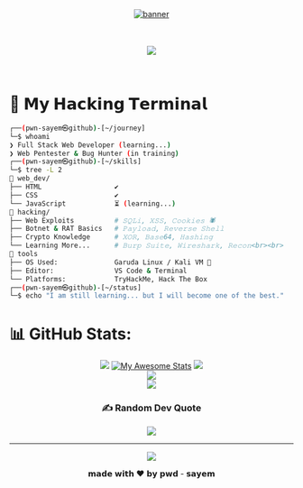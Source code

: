   <!--  Profile Banner start  -->

<div align="center">
  <a href="https://your-portfolio-site.com" target="_blank">
    <img src="./assets/gifbanner.gif" alt="banner" />
  </a>
</div>
<br><br>
<!-- <div align="center">
  <a href="https://your-portfolio-site.com" target="_blank">
    <img src="https://github.com/pwnsayem/pwnsayem/blob/main/assets/hay%20I%E2%80%99m%20sayem%20%20Q-A1H%20%20.gif?raw=true" alt="Banner">
  </a>
</div>
<br><br> -->

<!--  Profile Banner End  -->
  <!--  animited fonts stert  -->
 <p align="center">
  <img src="https://readme-typing-svg.herokuapp.com?font=Fira+Code&size=50&duration=3000&pause=1000&color=00FF00&center=true&vCenter=true&width=1200&lines=⚡️+I'm+a+Full+Stack+Web+Developer+⚡️;⚡️+I'm+a+Web+Pentester+⚡️;⚡️+I'm+a+Bug+Hunter+⚡️;⚡️+I'm+still+learning...+⚡️" />
</p>
<br>
   <!--  animited fonts end  -->

# 👾 𝗠𝘆 𝗛𝗮𝗰𝗸𝗶𝗻𝗴 𝗧𝗲𝗿𝗺𝗶𝗻𝗮𝗹

```bash
┌──(𝚙𝚠𝚗-𝚜𝚊𝚢𝚎𝚖㉿𝚐𝚒𝚝𝚑𝚞𝚋)-[~/𝚓𝚘𝚞𝚛𝚗𝚎𝚢]
└─$ 𝚠𝚑𝚘𝚊𝚖𝚒
❯ 𝙵𝚞𝚕𝚕 𝚂𝚝𝚊𝚌𝚔 𝚆𝚎𝚋 𝙳𝚎𝚟𝚎𝚕𝚘𝚙𝚎𝚛 (𝚕𝚎𝚊𝚛𝚗𝚒𝚗𝚐...)
❯ 𝚆𝚎𝚋 𝙿𝚎𝚗𝚝𝚎𝚜𝚝𝚎𝚛 & 𝙱𝚞𝚐 𝙷𝚞𝚗𝚝𝚎𝚛 (𝚒𝚗 𝚝𝚛𝚊𝚒𝚗𝚒𝚗𝚐)
┌──(𝚙𝚠𝚗-𝚜𝚊𝚢𝚎𝚖㉿𝚐𝚒𝚝𝚑𝚞𝚋)-[~/𝚜𝚔𝚒𝚕𝚕𝚜]
└─$ 𝚝𝚛𝚎𝚎 -𝙻 2
📁 𝚠𝚎𝚋_𝚍𝚎𝚟/
├── 𝙷𝚃𝙼𝙻                  ✔️
├── 𝙲𝚂𝚂                   ✔️
└── 𝙹𝚊𝚟𝚊𝚂𝚌𝚛𝚒𝚙𝚝            ⏳ (𝚕𝚎𝚊𝚛𝚗𝚒𝚗𝚐...)
📁 𝚑𝚊𝚌𝚔𝚒𝚗𝚐/
├── 𝚆𝚎𝚋 𝙴𝚡𝚙𝚕𝚘𝚒𝚝𝚜          # 𝚂𝚀𝙻𝚒, 𝚇𝚂𝚂, 𝙲𝚘𝚘𝚔𝚒𝚎𝚜 🕷️
├── 𝙱𝚘𝚝𝚗𝚎𝚝 & 𝚁𝙰𝚃 𝙱𝚊𝚜𝚒𝚌𝚜   # 𝙿𝚊𝚢𝚕𝚘𝚊𝚍, 𝚁𝚎𝚟𝚎𝚛𝚜𝚎 𝚂𝚑𝚎𝚕𝚕
├── 𝙲𝚛𝚢𝚙𝚝𝚘 𝙺𝚗𝚘𝚠𝚕𝚎𝚍𝚐𝚎      # 𝚇𝙾𝚁, 𝙱𝚊𝚜𝚎64, 𝙷𝚊𝚜𝚑𝚒𝚗𝚐
└── 𝙻𝚎𝚊𝚛𝚗𝚒𝚗𝚐 𝙼𝚘𝚛𝚎...      # 𝙱𝚞𝚛𝚙 𝚂𝚞𝚒𝚝𝚎, 𝚆𝚒𝚛𝚎𝚜𝚑𝚊𝚛𝚔, 𝚁𝚎𝚌𝚘𝚗<br><br>
📁 𝚝𝚘𝚘𝚕𝚜
├── 𝙾𝚂 𝚄𝚜𝚎𝚍:              𝙶𝚊𝚛𝚞𝚍𝚊 𝙻𝚒𝚗𝚞𝚡 / 𝙺𝚊𝚕𝚒 𝚅𝙼 🐉
├── 𝙴𝚍𝚒𝚝𝚘𝚛:               𝚅𝚂 𝙲𝚘𝚍𝚎 & 𝚃𝚎𝚛𝚖𝚒𝚗𝚊𝚕
└── 𝙿𝚕𝚊𝚝𝚏𝚘𝚛𝚖𝚜:            𝚃𝚛𝚢𝙷𝚊𝚌𝚔𝙼𝚎, 𝙷𝚊𝚌𝚔 𝚃𝚑𝚎 𝙱𝚘𝚡
┌──(𝚙𝚠𝚗-𝚜𝚊𝚢𝚎𝚖㉿𝚐𝚒𝚝𝚑𝚞𝚋)-[~/𝚜𝚝𝚊𝚝𝚞𝚜]
└─$ echo "I am still learning... but I will become one of the best."
```

# 📊 GitHub Stats:

<div align="center">

![](https://github-readme-stats.vercel.app/api?username=pwnsayem&theme=gotham&hide_border=false&include_all_commits=true&count_private=true)
[![My Awesome Stats](https://awesome-github-stats.azurewebsites.net/user-stats/pwnsayem?cardType=github&theme=gotham&preferLogin=false)](https://git.io/awesome-stats-card)
![](https://nirzak-streak-stats.vercel.app/?user=pwnsayem&theme=gotham&hide_border=false)<br/>
![](https://github-contributor-stats.vercel.app/api?username=pwnsayem&limit=5&theme=gotham&combine_all_yearly_contributions=true)<br/>
![](https://github-readme-stats.vercel.app/api/top-langs/?username=pwnsayem&theme=gotham&hide_border=false&include_all_commits=true&count_private=true&layout=compact)

### ✍️ Random Dev Quote

![](https://quotes-github-readme.vercel.app/api?type=horizontal&theme=dark)

---

[![](https://visitcount.itsvg.in/api?id=pwnsayem&icon=0&color=0)](https://visitcount.itsvg.in)

𝗺𝗮𝗱𝗲 𝘄𝗶𝘁𝗵 ❤️ 𝗯𝘆 𝗽𝘄𝗱 - 𝘀𝗮𝘆𝗲𝗺

</div>
